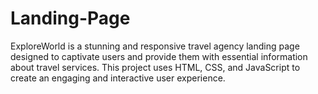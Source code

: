 # Landing-Page
ExploreWorld is a stunning and responsive travel agency landing page designed to captivate users and provide them with essential information about travel services. This project uses HTML, CSS, and JavaScript to create an engaging and interactive user experience.
